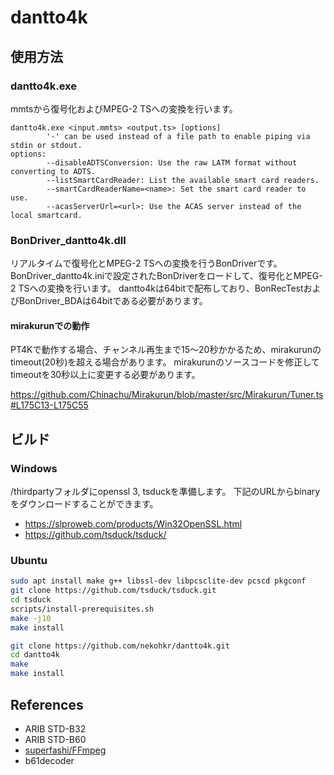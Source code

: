 # dantto4k

## 使用方法

### dantto4k.exe
mmtsから復号化およびMPEG-2 TSへの変換を行います。
```
dantto4k.exe <input.mmts> <output.ts> [options]
        '-' can be used instead of a file path to enable piping via stdin or stdout.
options:
        --disableADTSConversion: Use the raw LATM format without converting to ADTS.
        --listSmartCardReader: List the available smart card readers.
        --smartCardReaderName=<name>: Set the smart card reader to use.
        --acasServerUrl=<url>: Use the ACAS server instead of the local smartcard.
```

### BonDriver_dantto4k.dll
リアルタイムで復号化とMPEG-2 TSへの変換を行うBonDriverです。
BonDriver_dantto4k.iniで設定されたBonDriverをロードして、復号化とMPEG-2 TSへの変換を行います。
dantto4kは64bitで配布しており、BonRecTestおよびBonDriver_BDAは64bitである必要があります。

#### mirakurunでの動作
PT4Kで動作する場合、チャンネル再生まで15～20秒かかるため、mirakurunのtimeout(20秒)を超える場合があります。
mirakurunのソースコードを修正してtimeoutを30秒以上に変更する必要があります。

https://github.com/Chinachu/Mirakurun/blob/master/src/Mirakurun/Tuner.ts#L175C13-L175C55

## ビルド
### Windows
/thirdpartyフォルダにopenssl 3, tsduckを準備します。
下記のURLからbinaryをダウンロードすることができます。

- https://slproweb.com/products/Win32OpenSSL.html
- https://github.com/tsduck/tsduck/
### Ubuntu

```bash
sudo apt install make g++ libssl-dev libpcsclite-dev pcscd pkgconf
git clone https://github.com/tsduck/tsduck.git
cd tsduck
scripts/install-prerequisites.sh
make -j10
make install

git clone https://github.com/nekohkr/dantto4k.git
cd dantto4k
make
make install
```

## References
- ARIB STD-B32
- ARIB STD-B60
- [superfashi/FFmpeg](https://github.com/superfashi/FFmpeg)
- b61decoder
